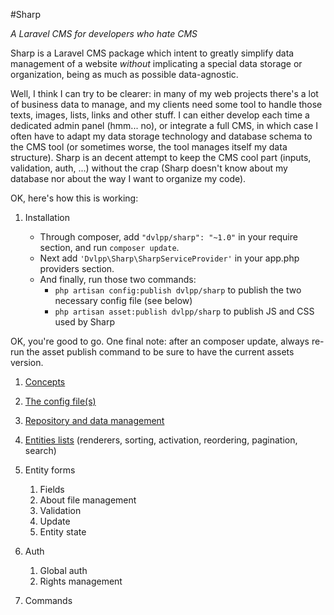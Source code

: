 #Sharp

*A Laravel CMS for developers who hate CMS*

Sharp is a Laravel CMS package which intent to greatly simplify data management of a website *without* implicating a special data storage or organization, being as much as possible data-agnostic. 

Well, I think I can try to be clearer: in many of my web projects there's a lot of business data to manage, and my clients need some tool to handle those texts, images, lists, links and other stuff. I can either develop each time a dedicated admin panel (hmm... no), or integrate a full CMS, in which case I often have to adapt my data storage technology and database schema to the CMS tool (or sometimes worse, the tool manages itself my data structure). Sharp is an decent attempt to keep the CMS cool part (inputs, validation, auth, ...) without the crap (Sharp doesn't know about my database nor about the way I want to organize my code).

OK, here's how this is working:

1. Installation

	- Through composer, add `"dvlpp/sharp": "~1.0"` in your require section, and run `composer update`.
	- Next add `'Dvlpp\Sharp\SharpServiceProvider'` in your app.php providers section.
	- And finally, run those two commands:
		- `php artisan config:publish dvlpp/sharp` to publish the two necessary config file (see below)
		- `php artisan asset:publish dvlpp/sharp` to publish JS and CSS used by Sharp

OK, you're good to go. One final note: after an composer update, always re-run the asset publish command to be sure to have the current assets version.

1. [Concepts](docs/concepts.md)

2. [The config file(s)](docs/config.md)

1. [Repository and data management](docs/repository.md)

3. [Entities lists](docs/entities_list.md) (renderers, sorting, activation, reordering, pagination, search)

4. Entity forms
	1. Fields
	2. About file management
	3. Validation
	4. Update
	5. Entity state

5. Auth
	1. Global auth
	2. Rights management

6. Commands
